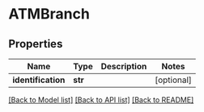# ATMBranch

## Properties
Name | Type | Description | Notes
------------ | ------------- | ------------- | -------------
**identification** | **str** |  | [optional] 

[[Back to Model list]](../README.md#documentation-for-models) [[Back to API list]](../README.md#documentation-for-api-endpoints) [[Back to README]](../README.md)


